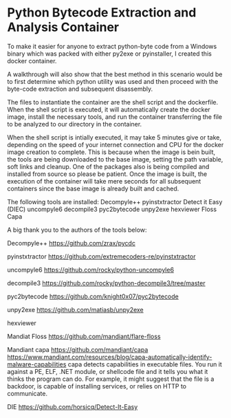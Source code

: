 # Python Bytecode Extraction and Analysis Container
 To make it easier for anyone to extract python-byte code from a Windows binary which was packed with either py2exe or pyinstaller, I created this docker container. 

 A walkthrough will also show that the best method in this scenario would be to first determine which python utility was used and then proceed with the byte-code extraction and subsequent disassembly.


 The files to instantiate the container are the shell script and the dockerfile. When the shell script is executed, it will automatically create the docker image, install the necessary tools, and run the container transferring the file to be analyzed to our directory in the container.

 When the shell script is intially executed, it may take 5 minutes give or take, depending on the speed of your internet connection and CPU for the docker image creation to complete. This is because when the image is bein built, the tools are being downloaded to the base image, setting the path variable, soft links and cleanup. One of the packages also is being compiled and installed from source so please be patient. Once the image is built, the execution of the container will take mere seconds for all subsequent containers since the base image is already built and cached.

 The following tools are installed:
 Decompyle++
 pyinstxtractor
 Detect it Easy (DIEC)
 uncompyle6
 decompile3
 pyc2bytecode
 unpy2exe
 hexviewer
 Floss
 Capa

 A big thank you to the authors of the tools below:

 Decompyle++
 https://github.com/zrax/pycdc

 pyinstxtractor
 https://github.com/extremecoders-re/pyinstxtractor

 uncompyle6
 https://github.com/rocky/python-uncompyle6

 decompile3
 https://github.com/rocky/python-decompile3/tree/master

 pyc2bytecode
 https://github.com/knight0x07/pyc2bytecode

 unpy2exe
 https://github.com/matiasb/unpy2exe

 hexviewer 

 Mandiat Floss
 https://github.com/mandiant/flare-floss

 Mandiant capa
 https://github.com/mandiant/capa
 https://www.mandiant.com/resources/blog/capa-automatically-identify-malware-capabilities
 capa detects capabilities in executable files. You run it against a PE, ELF, .NET module, or shellcode file and it tells you what it thinks the program can do. For example, it might suggest that the file is a backdoor, is capable of installing services, or relies on HTTP to communicate.

 DIE
 https://github.com/horsicq/Detect-It-Easy
